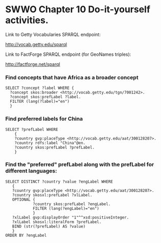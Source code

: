 # SWWO Chapter 10 Do-it-yourself activities.

Link to Getty Vocabularies SPARQL endpoint:

http://vocab.getty.edu/sparql

Link to FactForge SPARQL endpoint (for GeoNames triples):

http://factforge.net/sparql

### Find concepts that have Africa as a broader concept

```
SELECT ?concept ?label WHERE {
  ?concept skos:broader <http://vocab.getty.edu/tgn/7001242>.
  ?concept skos:prefLabel ?label.
  FILTER (lang(?label)="en")
  }
```

### Find preferred labels for China
```
SELECT ?prefLabel WHERE
    {
    ?country gvp:placeType <http://vocab.getty.edu/aat/300128207>.
    ?country rdfs:label "China"@en.
    ?country skos:prefLabel ?prefLabel.
    }
```

### Find the "preferred" prefLabel along with the prefLabel for different languages:

```
SELECT DISTINCT ?country ?value ?engLabel WHERE
   {
   ?country gvp:placeType <http://vocab.getty.edu/aat/300128207>.
   ?country skosxl:prefLabel ?xlLabel.
   OPTIONAL {
            ?country skos:prefLabel ?engLabel.
            FILTER (lang(?engLabel)="en")
            }
   ?xlLabel gvp:displayOrder "1"^^xsd:positiveInteger.
   ?xlLabel skosxl:literalForm ?prefLabel.
   BIND (str(?prefLabel) AS ?value)
   }
ORDER BY ?engLabel
```
